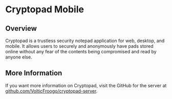 # Cryptopad Mobile

## Overview

Cryptopad is a trustless security notepad application for web, desktop, and mobile. It allows users to securely and anonymously have pads stored online without any fear of the contents being compromised and read by anyone else.

## More Information

If you want more information on Cryptopad, visit the GitHub for the server at [github.com/VolticFroogo/cryptopad-server](https://github.com/VolticFroogo/cryptopad-server).